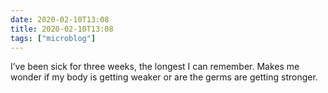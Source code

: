 ```yaml
---
date: 2020-02-10T13:08
title: 2020-02-10T13:08
tags: ["microblog"]
---
```


I’ve been sick for three weeks, the longest I can remember. Makes me wonder if my body is getting weaker or are the germs are getting stronger. 